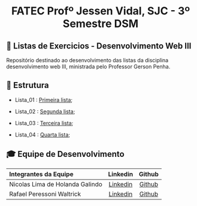 <p align="center">
<h1 align="center"> FATEC Profº Jessen Vidal, SJC - 3º Semestre DSM </h1>

<h2> 📑 Listas de Exercicios - Desenvolvimento Web III  </h2>
  Repositório destinado ao desenvolvimento das listas da disciplina desenvolvimento web III, ministrada pelo Professor Gerson Penha.


<h2> 📑 Estrutura  </h2>

 - Lista_01 : [Primeira lista](https://github.com/Nicolas734/atvi-autobots-spring); <br>
 
 - Lista_02 : [Segunda lista](https://github.com/Nicolas734/atvii-autobots-spring); <br>
 
 - Lista_03 : [Terceira lista](https://github.com/Nicolas734/atviii-autobots-spring); <br>
 
 - Lista_04 : [Quarta lista](https://github.com/Nicolas734/atviv-autobots-spring); <br>
 
 
 <div id='equipe'>
<h2> 🎓 Equipe de Desenvolvimento </h2>

|Integrantes da Equipe|Linkedin|Github|
|:---------|:-------:|:------:|
|Nicolas Lima de Holanda Galindo|[Linkedin](https://www.linkedin.com/in/nicolas-lima-2a75a3220/)| [Github](https://github.com/Nicolas734)|
|Rafael Peressoni Waltrick|[Linkedin](https://www.linkedin.com/in/rafael-p-waltrick-7211b4221/)| [Github](https://github.com/rafawaltrick)|
